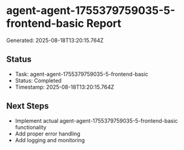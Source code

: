 # agent-agent-1755379759035-5-frontend-basic Report

Generated: 2025-08-18T13:20:15.764Z

## Status
- Task: agent-agent-1755379759035-5-frontend-basic
- Status: Completed
- Timestamp: 2025-08-18T13:20:15.764Z

## Next Steps
- Implement actual agent-agent-1755379759035-5-frontend-basic functionality
- Add proper error handling
- Add logging and monitoring
